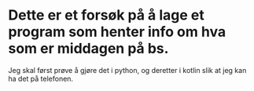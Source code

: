

# Dette er et forsøk på å lage et program som henter info om hva som er middagen på bs.
Jeg skal først prøve å gjøre det i python, og deretter i kotlin slik at jeg kan ha det på telefonen.
